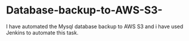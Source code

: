 # Database-backup-to-AWS-S3-

I have automated the Mysql database backup to AWS S3 and i have used Jenkins to automate this task. 
